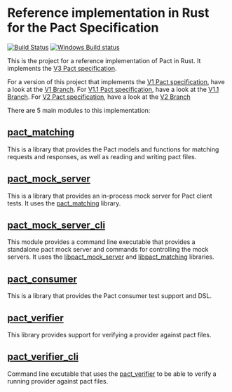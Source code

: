 # Reference implementation in Rust for the Pact Specification

[![Build Status](https://travis-ci.org/pact-foundation/pact-reference.svg?branch=master)](https://travis-ci.org/pact-foundation/pact-reference) [![Windows Build status](https://ci.appveyor.com/api/projects/status/bqlb7ny924lsu6yi?svg=true)](https://ci.appveyor.com/project/pact-foundation/pact-reference)

This is the project for a reference implementation of Pact in Rust. It implements the [V3 Pact specification](https://github.com/pact-foundation/pact-specification/tree/version-3).

For a version of this project that implements the [V1 Pact specification](https://github.com/pact-foundation/pact-specification/tree/version-1),
have a look at the [V1 Branch](https://github.com/pact-foundation/pact-reference/tree/v1-spec). For [V1.1 Pact specification](https://github.com/pact-foundation/pact-specification/tree/version-1.1),
have a look at the [V1.1 Branch](https://github.com/pact-foundation/pact-reference/tree/v1.1-spec). For [V2 Pact specification](https://github.com/pact-foundation/pact-specification/tree/version-2),
have a look at the [V2 Branch](https://github.com/pact-foundation/pact-reference/tree/v2-spec)

There are 5 main modules to this implementation:

## [pact_matching](pact_matching)

This is a library that provides the Pact models and functions for matching requests and responses, as well as reading
and writing pact files.

## [pact_mock_server](pact_mock_server)

This is a library that provides an in-process mock server for Pact client tests. It uses the [pact_matching](pact_matching)
library.

## [pact_mock_server_cli](pact_mock_server_cli)

This module provides a command line executable that provides a standalone pact mock server and commands for controlling
the mock servers. It uses the [libpact_mock_server](pact_mock_server) and [libpact_matching](pact_matching)
libraries.

## [pact_consumer](pact_consumer)

This is a library that provides the Pact consumer test support and DSL.

## [pact_verifier](pact_verifier)

This library provides support for verifying a provider against pact files.

## [pact_verifier_cli](pact_verifier_cli)

Command line excutable that uses the [pact_verifier](pact_verifier) to be able to verify a running provider against
pact files.

